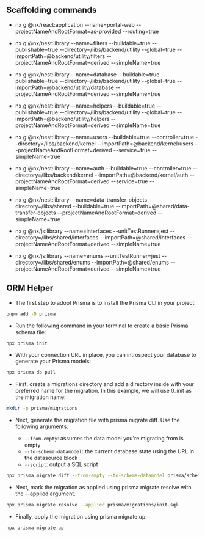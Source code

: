 ## Scaffolding commands

- nx g @nx/react:application --name=portal-web --projectNameAndRootFormat=as-provided --routing=true

- nx g @nx/nest:library --name=filters --buildable=true --publishable=true --directory=/libs/backend/utility --global=true --importPath=@backend/utility/filters --projectNameAndRootFormat=derived --simpleName=true
- nx g @nx/nest:library --name=database --buildable=true --publishable=true --directory=/libs/backend/utility --global=true --importPath=@backend/utility/database --projectNameAndRootFormat=derived --simpleName=true
- nx g @nx/nest:library --name=helpers --buildable=true --publishable=true --directory=/libs/backend/utility --global=true --importPath=@backend/utility/helpers --projectNameAndRootFormat=derived --simpleName=true
- nx g @nx/nest:library --name=users --buildable=true --controller=true --directory=/libs/backend/kernel --importPath=@backend/kernel/users --projectNameAndRootFormat=derived --service=true --simpleName=true
- nx g @nx/nest:library --name=auth --buildable=true --controller=true --directory=/libs/backend/kernel --importPath=@backend/kernel/auth --projectNameAndRootFormat=derived --service=true --simpleName=true
- nx g @nx/nest:library --name=data-transfer-objects --directory=/libs/shared --buildable=true --importPath=@shared/data-transfer-objects --projectNameAndRootFormat=derived --simpleName=true

- nx g @nx/js:library --name=interfaces --unitTestRunner=jest --directory=/libs/shared/interfaces --importPath=@shared/interfaces --projectNameAndRootFormat=derived --simpleName=true
- nx g @nx/js:library --name=enums --unitTestRunner=jest --directory=/libs/shared/enums --importPath=@shared/enums --projectNameAndRootFormat=derived --simpleName=true

## ORM Helper

- The first step to adopt Prisma is to install the Prisma CLI in your project:

```bash
pnpm add -D prisma
```

- Run the following command in your terminal to create a basic Prisma schema file:

```bash
npx prisma init
```

- With your connection URL in place, you can introspect your database to generate your Prisma models:

```bash
npx prisma db pull
```

- First, create a migrations directory and add a directory inside with your preferred name for the migration. In this example, we will use 0_init as the migration name:

```bash
mkdir -p prisma/migrations
```

- Next, generate the migration file with prisma migrate diff. Use the following arguments:

  - `--from-empty`: assumes the data model you're migrating from is empty
  - `--to-schema-datamodel`: the current database state using the URL in the datasource block
  - `--script`: output a SQL script

```bash
npx prisma migrate diff --from-empty --to-schema-datamodel prisma/schema.prisma --script > prisma/migrations/init.sql
```

- Next, mark the migration as applied using prisma migrate resolve with the --applied argument.

```bash
npx prisma migrate resolve --applied prisma/migrations/init.sql
```

- Finally, apply the migration using prisma migrate up:

```bash
npx prisma migrate up
```
